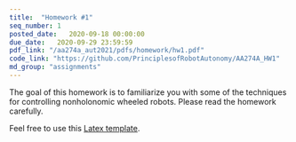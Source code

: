 ```yaml
---
title:  "Homework #1"
seq_number: 1
posted_date:   2020-09-18 00:00:00
due_date:   2020-09-29 23:59:59
pdf_link: "/aa274a_aut2021/pdfs/homework/hw1.pdf"
code_link: "https://github.com/PrinciplesofRobotAutonomy/AA274A_HW1"
md_group: "assignments"
---
```


The goal of this homework is to familiarize you with some of the techniques for controlling nonholonomic wheeled robots. Please read the homework carefully.

Feel free to use this [Latex template](/aa274a_aut2021/pdfs/homework/hw.tex).
